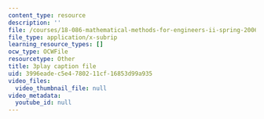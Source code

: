 ```yaml
---
content_type: resource
description: ''
file: /courses/18-086-mathematical-methods-for-engineers-ii-spring-2006/3996eadec5e4780211cf16853d99a935_zIK5EnoiLL0.srt
file_type: application/x-subrip
learning_resource_types: []
ocw_type: OCWFile
resourcetype: Other
title: 3play caption file
uid: 3996eade-c5e4-7802-11cf-16853d99a935
video_files:
  video_thumbnail_file: null
video_metadata:
  youtube_id: null
---
```

